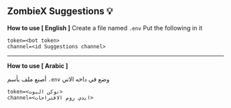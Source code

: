 ## ZombieX Suggestions 💡
**How to use [ English ]**
Create a file named `.env` Put the following in it

```
token=<bot token>
channel=<id Suggestions channel>
```

---

**How to use [ Arabic ]**

أصنع ملف بأسم `.env` وضع في داخه الاتي

```
token=<توكن البوت>
channel=<ايدي روم الاقتراحات>
```
